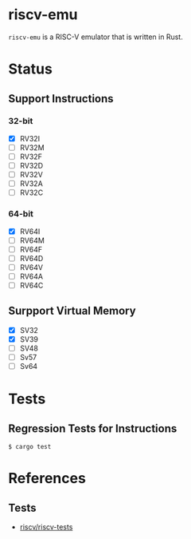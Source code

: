# riscv-emu

`riscv-emu` is a RISC-V emulator that is written in Rust.

# Status

## Support Instructions

### 32-bit

- [x] RV32I
- [ ] RV32M
- [ ] RV32F
- [ ] RV32D
- [ ] RV32V
- [ ] RV32A
- [ ] RV32C

### 64-bit

- [x] RV64I
- [ ] RV64M
- [ ] RV64F
- [ ] RV64D
- [ ] RV64V
- [ ] RV64A
- [ ] RV64C

## Surpport Virtual Memory

- [x] SV32
- [x] SV39
- [ ] SV48
- [ ] Sv57
- [ ] Sv64

# Tests

## Regression Tests for Instructions

```
$ cargo test
```

# References

## Tests

- [riscv/riscv-tests](https://github.com/riscv/riscv-tests)

